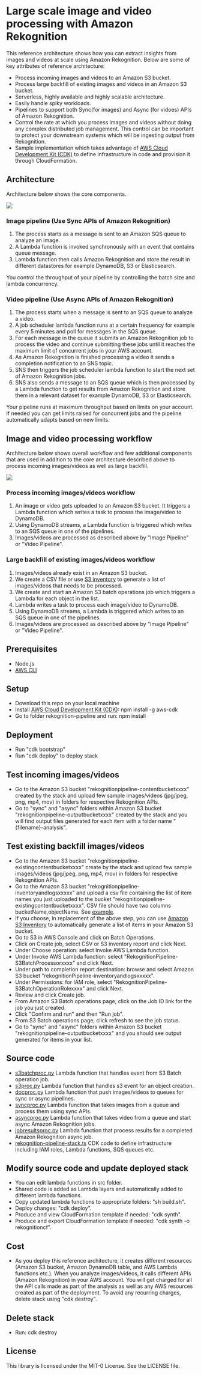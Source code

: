 # Large scale image and video processing with Amazon Rekognition
This reference architecture shows how you can extract insights from images and videos at scale using Amazon Rekognition. Below are some of key attributes of reference architecture:
- Process incoming images and videos to an Amazon S3 bucket.
- Process large backfill of existing images and videos in an Amazon S3 bucket.
- Serverless, highly available and highly scalable architecture.
- Easily handle spiky workloads.
- Pipelines to support both Sync(for images) and Async (for vidoes) APIs of Amazon Rekognition.
- Control the rate at which you process images and videos without doing any complex distributed job management. This control can be important to protect your downstream systems which will be ingesting output from Rekognition.
- Sample implementation which takes advantage of [AWS Cloud Development Kit (CDK)](https://docs.aws.amazon.com/cdk/latest/guide/home.html) to define infrastructure in code and provision it through CloudFormation.

## Architecture
Architecture below shows the core components. 

![](arch.png)

### Image pipeline (Use Sync APIs of Amazon Rekognition)
1. The process starts as a message is sent to an Amazon SQS queue to analyze an image.
2. A Lambda function is invoked synchronously with an event that contains queue message.
3. Lambda function then calls Amazon Rekognition and store the result in different datastores for example DynamoDB, S3 or Elasticsearch.

You control the throughput of your pipeline by controlling the batch size and lambda concurrency.

### Video pipeline (Use Async APIs of Amazon Rekognition)
1. The process starts when a message is sent to an SQS queue to analyze a video.
2. A job scheduler lambda function runs at a certain frequency for example every 5 minutes and poll for messages in the SQS queue.
3. For each message in the queue it submits an Amazon Rekognition job to process the video and continue submitting these jobs until it reaches the maximum limit of concurrent jobs in your AWS account.
4. As Amazon Rekognition is finished processing a video it sends a completion notification to an SNS topic.
5. SNS then triggers the job scheduler lambda function to start the next set of Amazon Rekognition jobs.
6. SNS also sends a message to an SQS queue which is then processed by a Lambda function to get results from Amazon Rekognition and store them in a relevant dataset for example DynamoDB, S3 or Elasticsearch.

Your pipeline runs at maximum throughput based on limits on your account. If needed you can get limits raised for concurrent jobs and the pipeline automatically adapts based on new limits.

## Image and video processing workflow
Architecture below shows overall workflow and few additional components that are used in addition to the core architecture described above to process incoming images/videos as well as large backfill.

![](arch-complete.png)

### Process incoming images/videos workflow
1. An image or video gets uploaded to an Amazon S3 bucket. It triggers a Lambda function which writes a task to process the image/video to DynamoDB.
2. Using DynamoDB streams, a Lambda function is triggered which writes to an SQS queue in one of the pipelines.
3. Images/videos are processed as described above by "Image Pipeline" or "Video Pipeline".

### Large backfill of existing images/videos workflow
1. Images/videos already exist in an Amazon S3 bucket.
2. We create a CSV file or use [S3 inventory](https://docs.aws.amazon.com/AmazonS3/latest/dev/storage-inventory.html) to generate a list of images/videos that needs to be processed.
3. We create and start an Amazon S3 batch operations job which triggers a Lambda for each object in the list.
4. Lambda writes a task to process each image/video to DynamoDB.
5. Using DynamoDB streams, a Lambda is triggered which writes to an SQS queue in one of the pipelines.
6. Images/videos are processed as described above by "Image Pipeline" or "Video Pipeline".

## Prerequisites
- Node.js
- [AWS CLI](https://docs.aws.amazon.com/cli/latest/userguide/cli-chap-install.html)

## Setup
- Download this repo on your local machine
- Install [AWS Cloud Development Kit (CDK)](https://docs.aws.amazon.com/cdk/latest/guide/what-is.html): npm install -g aws-cdk
- Go to folder rekognition-pipeline and run: npm install

## Deployment
- Run "cdk bootstrap"
- Run "cdk deploy" to deploy stack

## Test incoming images/videos
- Go to the Amazon S3 bucket "rekognitionpipeline-contentbucketxxxx" created by the stack and upload few sample images/videos (jpg/jpeg, png, mp4, mov) in folders for respective Rekognition APIs.
- Go to "sync" and "async" folders within Amazon S3 bucket "rekognitionpipeline-outputbucketxxxx" created by the stack and you will find output files generated for each item with a folder name "{filename}-analysis".

## Test existing backfill images/videos
- Go to the Amazon S3 bucket "rekognitionpipeline-existingcontentbucketxxxx" create by the stack and upload few sample images/videos (jpg/jpeg, png, mp4, mov) in folders for respective Rekognition APIs.
- Go to the Amazon S3 bucket "rekognitionpipeline-inventoryandlogsxxxxx" and upload a csv file containing the list of item names you just uploaded to the bucket "rekognitionpipeline-existingcontentbucketxxxx". CSV file should have two columns bucketName,objectName. See [example](./inventory-test.csv).
- If you choose, in replacement of the above step, you can use [Amazon S3 Inventory](https://docs.aws.amazon.com/AmazonS3/latest/dev/storage-inventory.html) to automatically generate a list of items in your Amazon S3 bucket.
- Go to S3 in AWS Console and click on Batch Operations.
- Click on Create job, select CSV or S3 inventory report and click Next.
- Under Choose operation: select Invoke AWS Lambda function.
- Under Invoke AWS Lambda function: select "RekognitionPipeline-S3BatchProcessorxxxx" and click Next.
- Under path to completion report destination: browse and select Amazon S3 bucket "rekognitionPipeline-inventoryandlogsxxxxx".
- Under Permissions: for IAM role, select "RekognitionPipeline-S3BatchOperationRolexxxx" and click Next.
- Review and click Create job.
- From Amazon S3 Batch operations page, click on the Job ID link for the job you just created.
- Click "Confirm and run" and then "Run job".
- From S3 Batch operations page, click refresh to see the job status.
- Go to "sync" and "async" folders within Amazon S3 bucket "rekognitionpipeline-outputbucketxxxx" and you should see output generated for items in your list.

## Source code
- [s3batchproc.py](./src/s3batchproc.py) Lambda function that handles event from S3 Batch operation job.
- [s3proc.py](./src/s3proc.py) Lambda function that handles s3 event for an object creation.
- [docproc.py](./src/docproc.py) Lambda function that push images/videos to queues for sync or async pipelines.
- [syncproc.py](./src/syncproc.py) Lambda function that takes images from a queue and process them using sync APIs.
- [asyncproc.py](./src/asyncproc.py) Lambda function that takes video from a queue and start async Amazon Rekognition jobs.
- [jobresultsproc.py](./src/jobresultsproc.py) Lambda function that process results for a completed Amazon Rekognition async job.
- [rekognition-pipeline-stack.ts](./rekognition-pipeline/lib/rekognition-pipeline-stack.ts) CDK code to define infrastructure including IAM roles, Lambda functions, SQS queues etc.

## Modify source code and update deployed stack
- You can edit lambda functions in src folder.
- Shared code is added as Lambda layers and automatically added  to different lambda functions.
- Copy updated lambda functions to appropriate folders: "sh build.sh".
- Deploy changes: "cdk deploy".
- Produce and view CloudFormation template if needed: "cdk synth".
- Produce and export CloudFormation template if needed: "cdk synth -o rekognitioncf".

## Cost
- As you deploy this reference architecture, it creates different resources (Amazon S3 bucket, Amazon DynamoDB table, and AWS Lambda functions etc.). When you analyze images/videos, it calls different APIs (Amazon Rekognition) in your AWS account. You will get charged for all the API calls made as part of the analysis as well as any AWS resources created as part of the deployment. To avoid any recurring charges, delete stack using "cdk destroy".

## Delete stack
- Run: cdk destroy

## License
This library is licensed under the MIT-0 License. See the LICENSE file.
